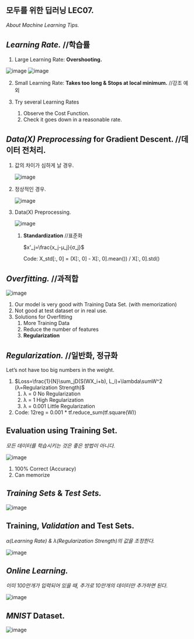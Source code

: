 ## 모두를 위한 딥러닝 LEC07.
*About Machine Learning Tips.*

## *Learning Rate.* //학습률
1. Large Learning Rate: **Overshooting.**

![image](https://user-images.githubusercontent.com/66259854/93868399-59b63a80-fd05-11ea-856d-37b55664fe19.png)
![image](https://user-images.githubusercontent.com/66259854/93868405-5c189480-fd05-11ea-97ce-a1fe13880750.png)

2. Small Learning Rate: **Takes too long & Stops at local minimum.** //강조 예외

3. Try several Learning Rates
   1) Observe the Cost Function.
   2) Check it goes down in a reasonable rate.

## *Data(X) Preprocessing* for Gradient Descent. //데이터 전처리.
1. 값의 차이가 심하게 날 경우.

   ![image](https://user-images.githubusercontent.com/66259854/93868417-5f138500-fd05-11ea-86eb-6d606dd3050e.png)

2. 정상적인 경우.

   ![image](https://user-images.githubusercontent.com/66259854/93868511-7f434400-fd05-11ea-99a8-24d483d3058b.png)

3. Data(X) Preprocessing.

   ![image](https://user-images.githubusercontent.com/66259854/93868519-823e3480-fd05-11ea-9e47-68a266afa821.png)

   1) **Standardization** //표준화

      $x'_j=\frac{x_j-μ_j}{σ_j}$
      
      Code: X_std[:, 0] = (X[:, 0] - X[:, 0].mean()) / X[:, 0].std()

## *Overfitting.* //과적합
![image](https://user-images.githubusercontent.com/66259854/93868534-866a5200-fd05-11ea-974e-c997546a80da.png)

1. Our model is very good with Training Data Set. (with memorization)
2. Not good at test dataset or in real use.
3. Solutions for Overfitting
   1)	More Training Data
   2)	Reduce the number of features
   3)	**Regularization**
   
## *Regularization.* //일반화, 정규화
Let’s not have too big numbers in the weight.

1. $Loss=\frac{1}{N}\sum_jD(S(WX_i+b), L_i)+\lambda\sumW^2 (λ=Regularization Strength)$
   1) λ = 0	      No Regularization
	 2) λ = 1	      High Regularization 
	 3) λ = 0.001	  Little Regularization
2. Code: 12reg = 0.001 * tf.reduce_sum(tf.square(W))

## Evaluation using Training Set.
*모든 데이터를 학습시키는 것은 좋은 방법이 아니다.*

![image](https://user-images.githubusercontent.com/66259854/93868549-8c603300-fd05-11ea-8d76-7e70ab465f62.png)

1. 100% Correct (Accuracy)
2. Can memorize

## *Training Sets* & *Test Sets.*
![image](https://user-images.githubusercontent.com/66259854/93868558-8f5b2380-fd05-11ea-914d-13aa36682117.png)

## Training, *Validation* and Test Sets.
*α(Learning Rate) & λ(Regularization Strength)의 값을 조정한다.*

![image](https://user-images.githubusercontent.com/66259854/93868571-94b86e00-fd05-11ea-9127-0f25f3f8e3c9.png)

## *Online Learning.*
*이미 100만개가 입력되어 있을 때, 추가로 10만개의 데이터만 추가하면 된다.*

![image](https://user-images.githubusercontent.com/66259854/93868581-97b35e80-fd05-11ea-8a23-417face4d654.png)

## *MNIST* Dataset.
![image](https://user-images.githubusercontent.com/66259854/93868598-9e41d600-fd05-11ea-8bfc-54a56e55d789.png)
